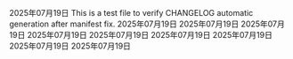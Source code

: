 
2025年07月19日
This is a test file to verify CHANGELOG automatic generation after manifest fix.
2025年07月19日
2025年07月19日
2025年07月19日
2025年07月19日
2025年07月19日
2025年07月19日
2025年07月19日
2025年07月19日
2025年07月19日
